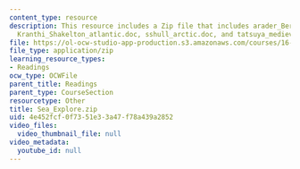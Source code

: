 ```yaml
---
content_type: resource
description: This resource includes a Zip file that includes arader_Bering.doc, cht_swordfishing.doc,
  Kranthi_Shakelton_atlantic.doc, sshull_arctic.doc, and tatsuya_medieval_sea.doc.
file: https://ol-ocw-studio-app-production.s3.amazonaws.com/courses/16-423j-aerospace-biomedical-and-life-support-engineering-spring-2006/4e452fcf0f7351e33a47f78a439a2852_Sea_Explore.zip
file_type: application/zip
learning_resource_types:
- Readings
ocw_type: OCWFile
parent_title: Readings
parent_type: CourseSection
resourcetype: Other
title: Sea_Explore.zip
uid: 4e452fcf-0f73-51e3-3a47-f78a439a2852
video_files:
  video_thumbnail_file: null
video_metadata:
  youtube_id: null
---
```

